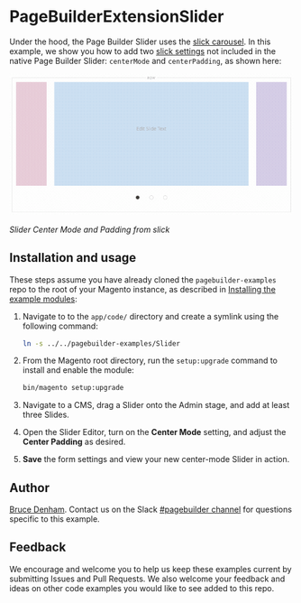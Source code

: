 # PageBuilderExtensionSlider

Under the hood, the Page Builder Slider uses the [slick carousel](https://kenwheeler.github.io/slick). In this example, we show you how to add two [slick settings](https://kenwheeler.github.io/slick/#settings) not included in the native Page Builder Slider: `centerMode` and `centerPadding`, as shown here:

![Slider Center Mode](slider-center-mode.gif "Slider Center Mode")

_Slider Center Mode and Padding from slick_

## Installation and usage

These steps assume you have already cloned the `pagebuilder-examples` repo to the root of your Magento instance, as described in [Installing the example modules](../../README.md):

1. Navigate to to the `app/code/` directory and create a symlink using the following command:

    ```bash
    ln -s ../../pagebuilder-examples/Slider
    ```

1. From the Magento root directory, run the `setup:upgrade` command to install and enable the module:

   ```bash
   bin/magento setup:upgrade
   ```

1. Navigate to a CMS, drag a Slider onto the Admin stage, and add at least three Slides.

1. Open the Slider Editor, turn on the **Center Mode** setting, and adjust the **Center Padding** as desired.

1. **Save** the form settings and view your new center-mode Slider in action.

## Author

[Bruce Denham](https://github.com/bdenham). Contact us on the Slack [#pagebuilder channel](https://slack.com/app_redirect?channel=pagebuilder) for questions specific to this example.

## Feedback

We encourage and welcome you to help us keep these examples current by submitting Issues and Pull Requests. We also welcome your feedback and ideas on other code examples you would like to see added to this repo.
